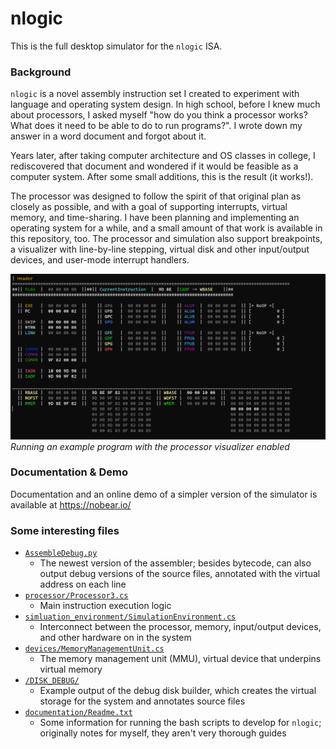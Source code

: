 # nlogic


This is the full desktop simulator for the `nlogic` ISA.


### Background
`nlogic` is a novel assembly instruction set I created to experiment with language and operating system design. In high school, before I knew much about processors,
I asked myself "how do you think a processor works? What does it need to be able to do to run programs?". I wrote down my answer in a word document and forgot about it.


Years later, after taking computer architecture and OS classes in college, I rediscovered that document and wondered if it would be feasible as a computer system.
After some small additions, this is the result (it works!).


The processor was designed to follow the spirit of that original plan as closely as possible, and with a goal of supporting interrupts, virtual memory, and time-sharing.
I have been planning and implementing an operating system for a while, and a small amount of that work is available in this repository, too.
The processor and simulation also support breakpoints, a visualizer with line-by-line stepping, virtual disk and other input/output devices, and user-mode interrupt handlers.


![Clip of simulator visualizer running in the terminal](visualizer.gif)
_Running an example program with the processor visualizer enabled_


### Documentation & Demo
Documentation and an online demo of a simpler version of the simulator is available at https://nobear.io/


### Some interesting files
- [`AssembleDebug.py`](https://github.com/nbearman/nlogic/blob/master/AssembleDebug.py)
  - The newest version of the assembler; besides bytecode, can also output debug versions of the source files, annotated with the virtual address on each line
- [`processor/Processor3.cs`](https://github.com/nbearman/nlogic/blob/master/processor/Processor3.cs)
  - Main instruction execution logic
- [`simluation_environment/SimulationEnvironment.cs`](https://github.com/nbearman/nlogic/blob/master/simulation_environment/SimulationEnvironment.cs)
  - Interconnect between the processor, memory, input/output devices, and other hardware on in the system
- [`devices/MemoryManagementUnit.cs`](https://github.com/nbearman/nlogic/blob/master/devices/MemoryManagementUnit.cs)
  - The memory management unit (MMU), virtual device that underpins virtual memory
- [`/DISK_DEBUG/`](https://github.com/nbearman/nlogic/tree/master/DISK_DEBUG/64)
  - Example output of the debug disk builder, which creates the virtual storage for the system and annotates source files
- [`documentation/Readme.txt`](https://github.com/nbearman/nlogic/blob/master/documentation/Readme.txt)
  - Some information for running the bash scripts to develop for `nlogic`; originally notes for myself, they aren't very thorough guides
